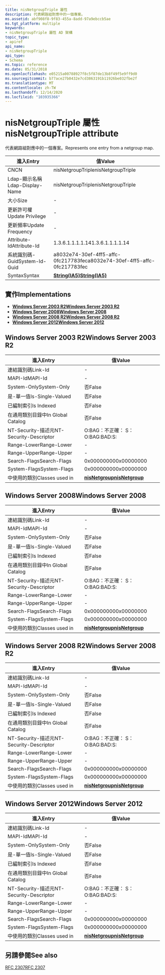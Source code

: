 ```yaml
---
title: nisNetgroupTriple 屬性
description: 代表網路組對應中的一個專案。
ms.assetid: abf908f8-9f83-455a-8add-97a9ebccb5ae
ms.tgt_platform: multiple
keywords:
- nisNetgroupTriple 屬性 AD 架構
topic_type:
- apiref
api_name:
- nisNetgroupTriple
api_type:
- Schema
ms.topic: reference
ms.date: 05/31/2018
ms.openlocfilehash: e05215a00788927f8c5f87de13b8f49f5e9ff9d0
ms.sourcegitcommit: b77ace27b0432e7cd3863191b11926be032fbe2f
ms.translationtype: MT
ms.contentlocale: zh-TW
ms.lasthandoff: 12/14/2020
ms.locfileid: "103935366"
---
```

# <a name="nisnetgrouptriple-attribute"></a><span data-ttu-id="ad598-104">nisNetgroupTriple 屬性</span><span class="sxs-lookup"><span data-stu-id="ad598-104">nisNetgroupTriple attribute</span></span>

<span data-ttu-id="ad598-105">代表網路組對應中的一個專案。</span><span class="sxs-lookup"><span data-stu-id="ad598-105">Represents one entry from a netgroup map.</span></span>



| <span data-ttu-id="ad598-106">進入</span><span class="sxs-lookup"><span data-stu-id="ad598-106">Entry</span></span> | <span data-ttu-id="ad598-107">值</span><span class="sxs-lookup"><span data-stu-id="ad598-107">Value</span></span> |
|-------------------|--------------------------------------|
| <span data-ttu-id="ad598-108">CN</span><span class="sxs-lookup"><span data-stu-id="ad598-108">CN</span></span>                | <span data-ttu-id="ad598-109">nisNetgroupTriple</span><span class="sxs-lookup"><span data-stu-id="ad598-109">nisNetgroupTriple</span></span>                    |
| <span data-ttu-id="ad598-110">Ldap-顯示名稱</span><span class="sxs-lookup"><span data-stu-id="ad598-110">Ldap-Display-Name</span></span> | <span data-ttu-id="ad598-111">nisNetgroupTriple</span><span class="sxs-lookup"><span data-stu-id="ad598-111">nisNetgroupTriple</span></span>                    |
| <span data-ttu-id="ad598-112">大小</span><span class="sxs-lookup"><span data-stu-id="ad598-112">Size</span></span>              | \-                                   |
| <span data-ttu-id="ad598-113">更新許可權</span><span class="sxs-lookup"><span data-stu-id="ad598-113">Update Privilege</span></span>  | \-                                   |
| <span data-ttu-id="ad598-114">更新頻率</span><span class="sxs-lookup"><span data-stu-id="ad598-114">Update Frequency</span></span>  | \-                                   |
| <span data-ttu-id="ad598-115">Attribute-Id</span><span class="sxs-lookup"><span data-stu-id="ad598-115">Attribute-Id</span></span>      | <span data-ttu-id="ad598-116">1.3.6.1.1.1.1.14</span><span class="sxs-lookup"><span data-stu-id="ad598-116">1.3.6.1.1.1.1.14</span></span>                     |
| <span data-ttu-id="ad598-117">系統識別碼-Guid</span><span class="sxs-lookup"><span data-stu-id="ad598-117">System-Id-Guid</span></span>    | <span data-ttu-id="ad598-118">a8032e74-30ef-4ff5-affc-0fc217783fec</span><span class="sxs-lookup"><span data-stu-id="ad598-118">a8032e74-30ef-4ff5-affc-0fc217783fec</span></span> |
| <span data-ttu-id="ad598-119">Syntax</span><span class="sxs-lookup"><span data-stu-id="ad598-119">Syntax</span></span>            | [<span data-ttu-id="ad598-120">**String(IA5)**</span><span class="sxs-lookup"><span data-stu-id="ad598-120">**String(IA5)**</span></span>](s-string-ia5.md)  |



## <a name="implementations"></a><span data-ttu-id="ad598-121">實作</span><span class="sxs-lookup"><span data-stu-id="ad598-121">Implementations</span></span>

-   [<span data-ttu-id="ad598-122">**Windows Server 2003 R2**</span><span class="sxs-lookup"><span data-stu-id="ad598-122">**Windows Server 2003 R2**</span></span>](#windows-server-2003-r2)
-   [<span data-ttu-id="ad598-123">**Windows Server 2008**</span><span class="sxs-lookup"><span data-stu-id="ad598-123">**Windows Server 2008**</span></span>](#windows-server-2008)
-   [<span data-ttu-id="ad598-124">**Windows Server 2008 R2**</span><span class="sxs-lookup"><span data-stu-id="ad598-124">**Windows Server 2008 R2**</span></span>](#windows-server-2008-r2)
-   [<span data-ttu-id="ad598-125">**Windows Server 2012**</span><span class="sxs-lookup"><span data-stu-id="ad598-125">**Windows Server 2012**</span></span>](#windows-server-2012)

## <a name="windows-server-2003-r2"></a><span data-ttu-id="ad598-126">Windows Server 2003 R2</span><span class="sxs-lookup"><span data-stu-id="ad598-126">Windows Server 2003 R2</span></span>



| <span data-ttu-id="ad598-127">進入</span><span class="sxs-lookup"><span data-stu-id="ad598-127">Entry</span></span> | <span data-ttu-id="ad598-128">值</span><span class="sxs-lookup"><span data-stu-id="ad598-128">Value</span></span> |
|------------------------|-------------------------------------------------|
| <span data-ttu-id="ad598-129">連結識別碼</span><span class="sxs-lookup"><span data-stu-id="ad598-129">Link-Id</span></span>                | \-                                              |
| <span data-ttu-id="ad598-130">MAPI-Id</span><span class="sxs-lookup"><span data-stu-id="ad598-130">MAPI-Id</span></span>                | \-                                              |
| <span data-ttu-id="ad598-131">System-Only</span><span class="sxs-lookup"><span data-stu-id="ad598-131">System-Only</span></span>            | <span data-ttu-id="ad598-132">否</span><span class="sxs-lookup"><span data-stu-id="ad598-132">False</span></span>                                           |
| <span data-ttu-id="ad598-133">是-單一值</span><span class="sxs-lookup"><span data-stu-id="ad598-133">Is-Single-Valued</span></span>       | <span data-ttu-id="ad598-134">否</span><span class="sxs-lookup"><span data-stu-id="ad598-134">False</span></span>                                           |
| <span data-ttu-id="ad598-135">已編制索引</span><span class="sxs-lookup"><span data-stu-id="ad598-135">Is Indexed</span></span>             | <span data-ttu-id="ad598-136">否</span><span class="sxs-lookup"><span data-stu-id="ad598-136">False</span></span>                                           |
| <span data-ttu-id="ad598-137">在通用類別目錄中</span><span class="sxs-lookup"><span data-stu-id="ad598-137">In Global Catalog</span></span>      | <span data-ttu-id="ad598-138">否</span><span class="sxs-lookup"><span data-stu-id="ad598-138">False</span></span>                                           |
| <span data-ttu-id="ad598-139">NT-Security-描述元</span><span class="sxs-lookup"><span data-stu-id="ad598-139">NT-Security-Descriptor</span></span> | <span data-ttu-id="ad598-140">O:BAG：不正確： S：</span><span class="sxs-lookup"><span data-stu-id="ad598-140">O:BAG:BAD:S:</span></span>                                    |
| <span data-ttu-id="ad598-141">Range-Lower</span><span class="sxs-lookup"><span data-stu-id="ad598-141">Range-Lower</span></span>            | \-                                              |
| <span data-ttu-id="ad598-142">Range-Upper</span><span class="sxs-lookup"><span data-stu-id="ad598-142">Range-Upper</span></span>            | \-                                              |
| <span data-ttu-id="ad598-143">Search-Flags</span><span class="sxs-lookup"><span data-stu-id="ad598-143">Search-Flags</span></span>           | <span data-ttu-id="ad598-144">0x00000000</span><span class="sxs-lookup"><span data-stu-id="ad598-144">0x00000000</span></span>                                      |
| <span data-ttu-id="ad598-145">System-Flags</span><span class="sxs-lookup"><span data-stu-id="ad598-145">System-Flags</span></span>           | <span data-ttu-id="ad598-146">0x00000000</span><span class="sxs-lookup"><span data-stu-id="ad598-146">0x00000000</span></span>                                      |
| <span data-ttu-id="ad598-147">中使用的類別</span><span class="sxs-lookup"><span data-stu-id="ad598-147">Classes used in</span></span>        | [<span data-ttu-id="ad598-148">**nisNetgroup**</span><span class="sxs-lookup"><span data-stu-id="ad598-148">**nisNetgroup**</span></span>](c-nisnetgroup.md)<br/> |



## <a name="windows-server-2008"></a><span data-ttu-id="ad598-149">Windows Server 2008</span><span class="sxs-lookup"><span data-stu-id="ad598-149">Windows Server 2008</span></span>



| <span data-ttu-id="ad598-150">進入</span><span class="sxs-lookup"><span data-stu-id="ad598-150">Entry</span></span> | <span data-ttu-id="ad598-151">值</span><span class="sxs-lookup"><span data-stu-id="ad598-151">Value</span></span> |
|------------------------|-------------------------------------------------|
| <span data-ttu-id="ad598-152">連結識別碼</span><span class="sxs-lookup"><span data-stu-id="ad598-152">Link-Id</span></span>                | \-                                              |
| <span data-ttu-id="ad598-153">MAPI-Id</span><span class="sxs-lookup"><span data-stu-id="ad598-153">MAPI-Id</span></span>                | \-                                              |
| <span data-ttu-id="ad598-154">System-Only</span><span class="sxs-lookup"><span data-stu-id="ad598-154">System-Only</span></span>            | <span data-ttu-id="ad598-155">否</span><span class="sxs-lookup"><span data-stu-id="ad598-155">False</span></span>                                           |
| <span data-ttu-id="ad598-156">是-單一值</span><span class="sxs-lookup"><span data-stu-id="ad598-156">Is-Single-Valued</span></span>       | <span data-ttu-id="ad598-157">否</span><span class="sxs-lookup"><span data-stu-id="ad598-157">False</span></span>                                           |
| <span data-ttu-id="ad598-158">已編制索引</span><span class="sxs-lookup"><span data-stu-id="ad598-158">Is Indexed</span></span>             | <span data-ttu-id="ad598-159">否</span><span class="sxs-lookup"><span data-stu-id="ad598-159">False</span></span>                                           |
| <span data-ttu-id="ad598-160">在通用類別目錄中</span><span class="sxs-lookup"><span data-stu-id="ad598-160">In Global Catalog</span></span>      | <span data-ttu-id="ad598-161">否</span><span class="sxs-lookup"><span data-stu-id="ad598-161">False</span></span>                                           |
| <span data-ttu-id="ad598-162">NT-Security-描述元</span><span class="sxs-lookup"><span data-stu-id="ad598-162">NT-Security-Descriptor</span></span> | <span data-ttu-id="ad598-163">O:BAG：不正確： S：</span><span class="sxs-lookup"><span data-stu-id="ad598-163">O:BAG:BAD:S:</span></span>                                    |
| <span data-ttu-id="ad598-164">Range-Lower</span><span class="sxs-lookup"><span data-stu-id="ad598-164">Range-Lower</span></span>            | \-                                              |
| <span data-ttu-id="ad598-165">Range-Upper</span><span class="sxs-lookup"><span data-stu-id="ad598-165">Range-Upper</span></span>            | \-                                              |
| <span data-ttu-id="ad598-166">Search-Flags</span><span class="sxs-lookup"><span data-stu-id="ad598-166">Search-Flags</span></span>           | <span data-ttu-id="ad598-167">0x00000000</span><span class="sxs-lookup"><span data-stu-id="ad598-167">0x00000000</span></span>                                      |
| <span data-ttu-id="ad598-168">System-Flags</span><span class="sxs-lookup"><span data-stu-id="ad598-168">System-Flags</span></span>           | <span data-ttu-id="ad598-169">0x00000000</span><span class="sxs-lookup"><span data-stu-id="ad598-169">0x00000000</span></span>                                      |
| <span data-ttu-id="ad598-170">中使用的類別</span><span class="sxs-lookup"><span data-stu-id="ad598-170">Classes used in</span></span>        | [<span data-ttu-id="ad598-171">**nisNetgroup**</span><span class="sxs-lookup"><span data-stu-id="ad598-171">**nisNetgroup**</span></span>](c-nisnetgroup.md)<br/> |



## <a name="windows-server-2008-r2"></a><span data-ttu-id="ad598-172">Windows Server 2008 R2</span><span class="sxs-lookup"><span data-stu-id="ad598-172">Windows Server 2008 R2</span></span>



| <span data-ttu-id="ad598-173">進入</span><span class="sxs-lookup"><span data-stu-id="ad598-173">Entry</span></span> | <span data-ttu-id="ad598-174">值</span><span class="sxs-lookup"><span data-stu-id="ad598-174">Value</span></span> |
|------------------------|-------------------------------------------------|
| <span data-ttu-id="ad598-175">連結識別碼</span><span class="sxs-lookup"><span data-stu-id="ad598-175">Link-Id</span></span>                | \-                                              |
| <span data-ttu-id="ad598-176">MAPI-Id</span><span class="sxs-lookup"><span data-stu-id="ad598-176">MAPI-Id</span></span>                | \-                                              |
| <span data-ttu-id="ad598-177">System-Only</span><span class="sxs-lookup"><span data-stu-id="ad598-177">System-Only</span></span>            | <span data-ttu-id="ad598-178">否</span><span class="sxs-lookup"><span data-stu-id="ad598-178">False</span></span>                                           |
| <span data-ttu-id="ad598-179">是-單一值</span><span class="sxs-lookup"><span data-stu-id="ad598-179">Is-Single-Valued</span></span>       | <span data-ttu-id="ad598-180">否</span><span class="sxs-lookup"><span data-stu-id="ad598-180">False</span></span>                                           |
| <span data-ttu-id="ad598-181">已編制索引</span><span class="sxs-lookup"><span data-stu-id="ad598-181">Is Indexed</span></span>             | <span data-ttu-id="ad598-182">否</span><span class="sxs-lookup"><span data-stu-id="ad598-182">False</span></span>                                           |
| <span data-ttu-id="ad598-183">在通用類別目錄中</span><span class="sxs-lookup"><span data-stu-id="ad598-183">In Global Catalog</span></span>      | <span data-ttu-id="ad598-184">否</span><span class="sxs-lookup"><span data-stu-id="ad598-184">False</span></span>                                           |
| <span data-ttu-id="ad598-185">NT-Security-描述元</span><span class="sxs-lookup"><span data-stu-id="ad598-185">NT-Security-Descriptor</span></span> | <span data-ttu-id="ad598-186">O:BAG：不正確： S：</span><span class="sxs-lookup"><span data-stu-id="ad598-186">O:BAG:BAD:S:</span></span>                                    |
| <span data-ttu-id="ad598-187">Range-Lower</span><span class="sxs-lookup"><span data-stu-id="ad598-187">Range-Lower</span></span>            | \-                                              |
| <span data-ttu-id="ad598-188">Range-Upper</span><span class="sxs-lookup"><span data-stu-id="ad598-188">Range-Upper</span></span>            | \-                                              |
| <span data-ttu-id="ad598-189">Search-Flags</span><span class="sxs-lookup"><span data-stu-id="ad598-189">Search-Flags</span></span>           | <span data-ttu-id="ad598-190">0x00000000</span><span class="sxs-lookup"><span data-stu-id="ad598-190">0x00000000</span></span>                                      |
| <span data-ttu-id="ad598-191">System-Flags</span><span class="sxs-lookup"><span data-stu-id="ad598-191">System-Flags</span></span>           | <span data-ttu-id="ad598-192">0x00000000</span><span class="sxs-lookup"><span data-stu-id="ad598-192">0x00000000</span></span>                                      |
| <span data-ttu-id="ad598-193">中使用的類別</span><span class="sxs-lookup"><span data-stu-id="ad598-193">Classes used in</span></span>        | [<span data-ttu-id="ad598-194">**nisNetgroup**</span><span class="sxs-lookup"><span data-stu-id="ad598-194">**nisNetgroup**</span></span>](c-nisnetgroup.md)<br/> |



## <a name="windows-server-2012"></a><span data-ttu-id="ad598-195">Windows Server 2012</span><span class="sxs-lookup"><span data-stu-id="ad598-195">Windows Server 2012</span></span>



| <span data-ttu-id="ad598-196">進入</span><span class="sxs-lookup"><span data-stu-id="ad598-196">Entry</span></span> | <span data-ttu-id="ad598-197">值</span><span class="sxs-lookup"><span data-stu-id="ad598-197">Value</span></span> |
|------------------------|-------------------------------------------------|
| <span data-ttu-id="ad598-198">連結識別碼</span><span class="sxs-lookup"><span data-stu-id="ad598-198">Link-Id</span></span>                | \-                                              |
| <span data-ttu-id="ad598-199">MAPI-Id</span><span class="sxs-lookup"><span data-stu-id="ad598-199">MAPI-Id</span></span>                | \-                                              |
| <span data-ttu-id="ad598-200">System-Only</span><span class="sxs-lookup"><span data-stu-id="ad598-200">System-Only</span></span>            | <span data-ttu-id="ad598-201">否</span><span class="sxs-lookup"><span data-stu-id="ad598-201">False</span></span>                                           |
| <span data-ttu-id="ad598-202">是-單一值</span><span class="sxs-lookup"><span data-stu-id="ad598-202">Is-Single-Valued</span></span>       | <span data-ttu-id="ad598-203">否</span><span class="sxs-lookup"><span data-stu-id="ad598-203">False</span></span>                                           |
| <span data-ttu-id="ad598-204">已編制索引</span><span class="sxs-lookup"><span data-stu-id="ad598-204">Is Indexed</span></span>             | <span data-ttu-id="ad598-205">否</span><span class="sxs-lookup"><span data-stu-id="ad598-205">False</span></span>                                           |
| <span data-ttu-id="ad598-206">在通用類別目錄中</span><span class="sxs-lookup"><span data-stu-id="ad598-206">In Global Catalog</span></span>      | <span data-ttu-id="ad598-207">否</span><span class="sxs-lookup"><span data-stu-id="ad598-207">False</span></span>                                           |
| <span data-ttu-id="ad598-208">NT-Security-描述元</span><span class="sxs-lookup"><span data-stu-id="ad598-208">NT-Security-Descriptor</span></span> | <span data-ttu-id="ad598-209">O:BAG：不正確： S：</span><span class="sxs-lookup"><span data-stu-id="ad598-209">O:BAG:BAD:S:</span></span>                                    |
| <span data-ttu-id="ad598-210">Range-Lower</span><span class="sxs-lookup"><span data-stu-id="ad598-210">Range-Lower</span></span>            | \-                                              |
| <span data-ttu-id="ad598-211">Range-Upper</span><span class="sxs-lookup"><span data-stu-id="ad598-211">Range-Upper</span></span>            | \-                                              |
| <span data-ttu-id="ad598-212">Search-Flags</span><span class="sxs-lookup"><span data-stu-id="ad598-212">Search-Flags</span></span>           | <span data-ttu-id="ad598-213">0x00000000</span><span class="sxs-lookup"><span data-stu-id="ad598-213">0x00000000</span></span>                                      |
| <span data-ttu-id="ad598-214">System-Flags</span><span class="sxs-lookup"><span data-stu-id="ad598-214">System-Flags</span></span>           | <span data-ttu-id="ad598-215">0x00000000</span><span class="sxs-lookup"><span data-stu-id="ad598-215">0x00000000</span></span>                                      |
| <span data-ttu-id="ad598-216">中使用的類別</span><span class="sxs-lookup"><span data-stu-id="ad598-216">Classes used in</span></span>        | [<span data-ttu-id="ad598-217">**nisNetgroup**</span><span class="sxs-lookup"><span data-stu-id="ad598-217">**nisNetgroup**</span></span>](c-nisnetgroup.md)<br/> |



## <a name="see-also"></a><span data-ttu-id="ad598-218">另請參閱</span><span class="sxs-lookup"><span data-stu-id="ad598-218">See also</span></span>

<dl> <dt>

[<span data-ttu-id="ad598-219">RFC 2307</span><span class="sxs-lookup"><span data-stu-id="ad598-219">RFC 2307</span></span>](https://www.ietf.org/rfc/rfc2307.txt)
</dt> </dl>

 

 





